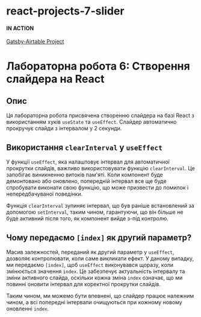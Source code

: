 # react-projects-7-slider

#### IN ACTION

[Gatsby-Airtable Project](https://gatsby-airtable-design-project.netlify.app/)
# Лабораторна робота 6: Створення слайдера на React

## Опис

Ця лабораторна робота присвячена створенню слайдера на базі React з використанням хуків `useState` та `useEffect`. Слайдер автоматично прокручує слайди з інтервалом у 2 секунди.

## Використання `clearInterval` у `useEffect`

У функції `useEffect`, яка налаштовує інтервал для автоматичної прокрутки слайдів, важливо використовувати функцію `clearInterval`. Це запобігає виникненню витоків пам'яті. Коли компонент буде демонтовано або оновлено, попередній інтервал все ще буде спробувати виконати свою функцію, що може призвести до помилок і непередбачуваної поведінки.

Функція `clearInterval` зупиняє інтервал, що був раніше встановлений за допомогою `setInterval`, таким чином, гарантуючи, що він більше не буде активний після того, як компонент вийде з-під контролю.

## Чому передаємо `[index]` як другий параметр?

Масив залежностей, переданий як другий параметр у `useEffect`, дозволяє контролювати, коли саме викликати ефект. У даному випадку, ми передаємо `[index]`, щоб `useEffect` виконувався щоразу, коли змінюється значення `index`. Це забезпечує актуальність інтервалу та зміни активного слайда, оскільки кожна зміна `index` означає, що ми повинні оновити інтервал для коректної прокрутки слайдів.

Таким чином, ми можемо бути впевнені, що слайдер працює належним чином, а всі попередні інтервали очищуються при кожному новому оновленні `index`.
